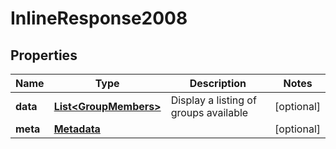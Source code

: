 
# InlineResponse2008

## Properties
Name | Type | Description | Notes
------------ | ------------- | ------------- | -------------
**data** | [**List&lt;GroupMembers&gt;**](GroupMembers.md) | Display a listing of groups available |  [optional]
**meta** | [**Metadata**](.md) |  |  [optional]



